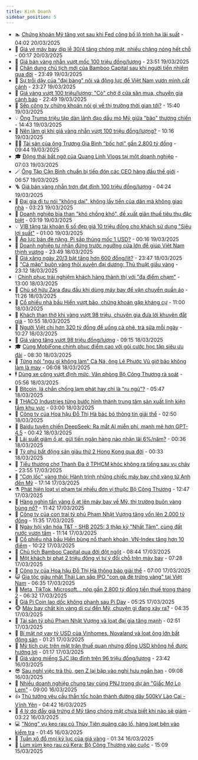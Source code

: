 ```yaml
---
title: Kinh Doanh
sidebar_position: 5
---
```


<!-- dantri-kinh-doanh:START -->
- 🏊 [Chứng khoán Mỹ tăng vọt sau khi Fed công bố lộ trình hạ lãi suất](https://dantri.com.vn/kinh-doanh/chung-khoan-my-tang-vot-sau-khi-fed-cong-bo-lo-trinh-ha-lai-suat-20250320080321225.htm) - 04:02 20/03/2025
- 🦆 [Giá vé máy bay dịp lễ 30/4 tăng chóng mặt, nhiều chặng nóng hết chỗ](https://dantri.com.vn/kinh-doanh/gia-ve-may-bay-dip-le-304-tang-chong-mat-nhieu-chang-nong-het-cho-20250320070814483.htm) - 00:17 20/03/2025
- 🦄 [Giá bán vàng nhẫn vượt mốc 100 triệu đồng/lượng](https://dantri.com.vn/kinh-doanh/gia-ban-vang-nhan-vuot-moc-100-trieu-dongluong-20250320011007033.htm) - 23:51 19/03/2025
- 🌝 [Chân dung chủ tịch mới của Bamboo Capital sau khi người tiền nhiệm qua đời](https://dantri.com.vn/kinh-doanh/chan-dung-chu-tich-moi-cua-bamboo-capital-sau-khi-nguoi-tien-nhiem-qua-doi-20250320061043868.htm) - 23:49 19/03/2025
- 💃 [Sự trỗi dậy của &quot;đại bàng&quot; nội và động lực để Việt Nam vươn mình cất cánh](https://dantri.com.vn/kinh-doanh/su-troi-day-cua-dai-bang-noi-va-dong-luc-de-viet-nam-vuon-minh-cat-canh-20250319185644087.htm) - 23:27 19/03/2025
- 🦏 [Giá vàng vượt 100 triệu/lượng: &quot;Cò&quot; chờ ở cửa săn mua, chuyên gia cảnh báo](https://dantri.com.vn/kinh-doanh/gia-vang-vuot-100-trieuluong-co-cho-o-cua-san-mua-chuyen-gia-canh-bao-20250319165753967.htm) - 22:49 19/03/2025
- 🦩 [Sếp công ty chứng khoán nói gì về thị trường thời gian tới?](https://dantri.com.vn/kinh-doanh/sep-cong-ty-chung-khoan-noi-gi-ve-thi-truong-thoi-gian-toi-20250319174417532.htm) - 15:40 19/03/2025
- 💡 [Ông Trump triệu tập dàn lãnh đạo dầu mỏ Mỹ giữa &quot;bão&quot; thương chiến](https://dantri.com.vn/kinh-doanh/ong-trump-trieu-tap-dan-lanh-dao-dau-mo-my-giua-bao-thuong-chien-20250319212309379.htm) - 14:43 19/03/2025
- 🌊 [Nên làm gì khi giá vàng nhẫn vượt 100 triệu đồng/lượng?](https://dantri.com.vn/kinh-doanh/nen-lam-gi-khi-gia-vang-nhan-vuot-100-trieu-dongluong-20250319161835220.htm) - 10:16 19/03/2025
- 🧑‍💻 [Tài sản của ông Trương Gia Bình &quot;bốc hơi&quot; gần 2.800 tỷ đồng](https://dantri.com.vn/kinh-doanh/tai-san-cua-ong-truong-gia-binh-boc-hoi-gan-2800-ty-dong-20250319161310931.htm) - 09:44 19/03/2025
- 🎓 [Động thái bất ngờ của Quang Linh Vlogs tại một doanh nghiệp](https://dantri.com.vn/kinh-doanh/dong-thai-bat-ngo-cua-quang-linh-vlogs-tai-mot-doanh-nghiep-20250319131807122.htm) - 07:03 19/03/2025
- 🪄 [Ông Tập Cận Bình chuẩn bị tiếp đón các CEO hàng đầu thế giới](https://dantri.com.vn/kinh-doanh/ong-tap-can-binh-chuan-bi-tiep-don-cac-ceo-hang-dau-the-gioi-20250319120533626.htm) - 06:57 19/03/2025
- 🪜 [Giá bán vàng nhẫn trơn đạt đỉnh 100 triệu đồng/lượng](https://dantri.com.vn/kinh-doanh/gia-ban-vang-nhan-tron-dat-dinh-100-trieu-dongluong-20250319075530267.htm) - 04:24 19/03/2025
- 🦄 [Đại gia đi tu nói &quot;không dại&quot;, không lấy tiền của dân mà không giao nhà](https://dantri.com.vn/kinh-doanh/dai-gia-di-tu-noi-khong-dai-khong-lay-tien-cua-dan-ma-khong-giao-nha-20250319070549659.htm) - 03:23 19/03/2025
- 💯 [Doanh nghiệp bia than &quot;khó chồng khó&quot;, đề xuất giãn thuế tiêu thụ đặc biệt](https://dantri.com.vn/kinh-doanh/doanh-nghiep-bia-than-kho-chong-kho-de-xuat-gian-thue-tieu-thu-dac-biet-20250318210527237.htm) - 03:19 19/03/2025
- 💡 [VIB tặng tài khoản 6 số đẹp giá 10 triệu đồng cho khách sử dụng &quot;Siêu lợi suất&quot;](https://dantri.com.vn/kinh-doanh/vib-tang-tai-khoan-6-so-dep-gia-10-trieu-dong-cho-khach-su-dung-sieu-loi-suat-20250318224534253.htm) - 01:00 19/03/2025
- 🧰 [Áp lực bán đè nặng, Pi sắp thủng mốc 1 USD?](https://dantri.com.vn/kinh-doanh/ap-luc-ban-de-nang-pi-sap-thung-moc-1-usd-20250318222642601.htm) - 00:16 19/03/2025
- 🎊 [Doanh nghiệp tư nhân đứng trước ngưỡng cửa lớn để giúp Việt Nam thịnh vượng](https://dantri.com.vn/kinh-doanh/doanh-nghiep-tu-nhan-dung-truoc-nguong-cua-lon-de-giup-viet-nam-thinh-vuong-20250318111307418.htm) - 23:49 18/03/2025
- 🔭 [Giá xăng ngày 20/3 bật tăng hơn 600 đồng/lít?](https://dantri.com.vn/kinh-doanh/gia-xang-ngay-203-bat-tang-hon-600-donglit-20250319011543140.htm) - 23:47 18/03/2025
- 💼 [&quot;Cá mập&quot; buôn vàng thỏi xuyên đại dương: Thủ thuật giấu vàng](https://dantri.com.vn/kinh-doanh/ca-map-buon-vang-thoi-xuyen-dai-duong-thu-thuat-giau-vang-20250318144808558.htm) - 23:12 18/03/2025
- 🕯 [Chinh phục trải nghiệm khách hàng thành thị với &quot;đa điểm chạm&quot;](https://dantri.com.vn/kinh-doanh/chinh-phuc-trai-nghiem-khach-hang-thanh-thi-voi-da-diem-cham-20250318190151914.htm) - 13:00 18/03/2025
- 🫣 [Chủ sở hữu Zara đau đầu khi dùng máy bay để vận chuyển quần áo](https://dantri.com.vn/kinh-doanh/chu-so-huu-zara-dau-dau-khi-dung-may-bay-de-van-chuyen-quan-ao-20250317135524167.htm) - 11:26 18/03/2025
- 🤠 [Cổ phiếu nhà bầu Hiển vượt bão, chứng khoán gặp kháng cự](https://dantri.com.vn/kinh-doanh/co-phieu-nha-bau-hien-vuot-bao-chung-khoan-gap-khang-cu-20250318164008526.htm) - 11:00 18/03/2025
- 🌈 [Khách than thở khi vàng vượt 98 triệu, chuyên gia đưa lời khuyên đắt giá](https://dantri.com.vn/kinh-doanh/khach-than-tho-khi-vang-vuot-98-trieu-chuyen-gia-dua-loi-khuyen-dat-gia-20250318171018159.htm) - 10:55 18/03/2025
- 🦅 [Người Việt chi hơn 320 tỷ đồng để uống cà phê, trà sữa mỗi ngày](https://dantri.com.vn/kinh-doanh/nguoi-viet-chi-hon-320-ty-dong-de-uong-ca-phe-tra-sua-moi-ngay-20250318163636638.htm) - 10:27 18/03/2025
- 🌁 [Giá vàng tăng vượt 98 triệu đồng/lượng](https://dantri.com.vn/kinh-doanh/gia-vang-tang-vuot-98-trieu-dongluong-20250318004527449.htm) - 09:15 18/03/2025
- 🎓 [Cùng MobiFone chinh phục điểm cao với gói cước học tập siêu ưu đãi](https://dantri.com.vn/kinh-doanh/cung-mobifone-chinh-phuc-diem-cao-voi-goi-cuoc-hoc-tap-sieu-uu-dai-20250318151012702.htm) - 08:30 18/03/2025
- 📝 [Từng nói &quot;ngu gì không làm&quot; Cà Ná, ông Lê Phước Vũ giờ bảo không làm là may](https://dantri.com.vn/kinh-doanh/tung-noi-ngu-gi-khong-lam-ca-na-ong-le-phuoc-vu-gio-bao-khong-lam-la-may-20250318122239412.htm) - 06:08 18/03/2025
- 🕴 [Dùng xe công vượt định mức, Văn phòng Bộ Công Thương rà soát](https://dantri.com.vn/kinh-doanh/dung-xe-cong-vuot-dinh-muc-van-phong-bo-cong-thuong-ra-soat-20250318121030547.htm) - 05:56 18/03/2025
- 🧰 [Bitcoin, lá chắn chống lạm phát hay chỉ là &quot;ru ngủ&quot;?](https://dantri.com.vn/kinh-doanh/bitcoin-la-chan-chong-lam-phat-hay-chi-la-ru-ngu-20250317131318699.htm) - 05:47 18/03/2025
- 🤖 [THACO Industries từng bước hình thành trung tâm sản xuất linh kiện tầm khu vực](https://dantri.com.vn/kinh-doanh/thaco-industries-tung-buoc-hinh-thanh-trung-tam-san-xuat-linh-kien-tam-khu-vuc-20250318093328490.htm) - 03:00 18/03/2025
- 🤠 [Công ty của Hoa hậu Đỗ Thị Hà bác bỏ thông tin giải thể](https://dantri.com.vn/kinh-doanh/cong-ty-cua-hoa-hau-do-thi-ha-bac-bo-thong-tin-giai-the-20250317211441941.htm) - 02:50 18/03/2025
- 🌮 [Baidu tuyên chiến DeepSeek: Ra mắt AI miễn phí, mạnh mẽ hơn GPT-4.5](https://dantri.com.vn/kinh-doanh/baidu-tuyen-chien-deepseek-ra-mat-ai-mien-phi-manh-me-hon-gpt-45-20250317112913231.htm) - 00:42 18/03/2025
- 🦄 [Lãi suất giảm ồ ạt, gửi tiền ngân hàng nào nhận lãi 6%/năm?](https://dantri.com.vn/kinh-doanh/lai-suat-giam-o-at-gui-tien-ngan-hang-nao-nhan-lai-6nam-20250317163439788.htm) - 00:36 18/03/2025
- 👺 [Tỷ phú bất động sản giàu thứ 2 Hong Kong qua đời](https://dantri.com.vn/kinh-doanh/ty-phu-bat-dong-san-giau-thu-2-hong-kong-qua-doi-20250318072659773.htm) - 00:33 18/03/2025
- 🤗 [Tiểu thương chợ Thanh Đa ở TPHCM khóc không ra tiếng sau vụ cháy](https://dantri.com.vn/kinh-doanh/tieu-thuong-cho-thanh-da-o-tphcm-khoc-khong-ra-tieng-sau-vu-chay-20250318034024770.htm) - 23:55 17/03/2025
- 💪 [&quot;Cơn lốc&quot; vàng thỏi: Hành trình những chiếc máy bay chở vàng từ Anh đến Mỹ](https://dantri.com.vn/kinh-doanh/con-loc-vang-thoi-hanh-trinh-nhung-chiec-may-bay-cho-vang-tu-anh-den-my-20250317220607656.htm) - 17:14 17/03/2025
- ⚗️ [Phát hiện loạt vi phạm tại nhiều đơn vị thuộc Bộ Công Thương](https://dantri.com.vn/kinh-doanh/phat-hien-loat-vi-pham-tai-nhieu-don-vi-thuoc-bo-cong-thuong-20250317185146092.htm) - 12:47 17/03/2025
- 🧠 [Hàng nghìn tấn vàng ồ ạt lên máy bay về Mỹ, thị trường buôn vàng bùng nổ?](https://dantri.com.vn/kinh-doanh/hang-nghin-tan-vang-o-at-len-may-bay-ve-my-thi-truong-buon-vang-bung-no-20250317164606158.htm) - 11:42 17/03/2025
- 🗽 [Công ty của con trai tỷ phú Phạm Nhật Vượng tăng vốn lên 2.000 tỷ đồng](https://dantri.com.vn/kinh-doanh/cong-ty-cua-con-trai-ty-phu-pham-nhat-vuong-tang-von-len-2000-ty-dong-20250317164707521.htm) - 11:35 17/03/2025
- 🫣 [Ngày hội văn hóa T&amp;T - SHB 2025: 3 thập kỷ &quot;Nhất Tâm&quot;, cùng đất nước vươn tầm](https://dantri.com.vn/kinh-doanh/ngay-hoi-van-hoa-tt-shb-2025-3-thap-ky-nhat-tam-cung-dat-nuoc-vuon-tam-20250317181450596.htm) - 11:14 17/03/2025
- 🫣 [Cổ phiếu nhà bầu Hiển bùng nổ thanh khoản, VN-Index tăng hơn 10 điểm](https://dantri.com.vn/kinh-doanh/co-phieu-nha-bau-hien-bung-no-thanh-khoan-vn-index-tang-hon-10-diem-20250317161927512.htm) - 10:22 17/03/2025
- 🫣 [Chủ tịch Bamboo Capital qua đời đột ngột](https://dantri.com.vn/kinh-doanh/chu-tich-bamboo-capital-qua-doi-dot-ngot-20250317154233458.htm) - 08:44 17/03/2025
- 💂 [Một khách bị phạt 2 triệu đồng vì tự ý đổi chỗ trên máy bay](https://dantri.com.vn/kinh-doanh/mot-khach-bi-phat-2-trieu-dong-vi-tu-y-doi-cho-tren-may-bay-20250317142435106.htm) - 07:28 17/03/2025
- 💫 [Công ty của Hoa hậu Đỗ Thị Hà thông báo giải thể](https://dantri.com.vn/kinh-doanh/cong-ty-cua-hoa-hau-do-thi-ha-thong-bao-giai-the-20250317003950488.htm) - 07:00 17/03/2025
- 😺 [Gia tộc giàu nhất Thái Lan sắp IPO &quot;con gà đẻ trứng vàng&quot; tại Việt Nam](https://dantri.com.vn/kinh-doanh/gia-toc-giau-nhat-thai-lan-sap-ipo-con-ga-de-trung-vang-tai-viet-nam-20250317111911727.htm) - 06:35 17/03/2025
- 🦆 [Meta, TikTok, Microsoft... nộp gần 2.800 tỷ đồng tiền thuế trong tháng 2](https://dantri.com.vn/kinh-doanh/meta-tiktok-microsoft-nop-gan-2800-ty-dong-tien-thue-trong-thang-2-20250317113459865.htm) - 06:32 17/03/2025
- 👀 [Giá Pi Coin lao dốc không phanh sau Pi Day](https://dantri.com.vn/kinh-doanh/gia-pi-coin-lao-doc-khong-phanh-sau-pi-day-20250317105335641.htm) - 05:25 17/03/2025
- 🐵 [Máy bay chất kín vàng di cư đến Mỹ, chuyện gì đang xảy ra?](https://dantri.com.vn/kinh-doanh/may-bay-chat-kin-vang-di-cu-den-my-chuyen-gi-dang-xay-ra-20250316004041555.htm) - 04:35 17/03/2025
- 🤖 [Tài sản tỷ phú Phạm Nhật Vượng và loạt đại gia tăng mạnh](https://dantri.com.vn/kinh-doanh/tai-san-ty-phu-pham-nhat-vuong-va-loat-dai-gia-tang-manh-20250317091135135.htm) - 02:51 17/03/2025
- 💂 [Bí mật nợ vay tỷ USD của Vinhomes, Novaland và loạt ông lớn bất động sản](https://dantri.com.vn/kinh-doanh/bi-mat-no-vay-ty-usd-cua-vinhomes-novaland-va-loat-ong-lon-bat-dong-san-20250312174247244.htm) - 01:21 17/03/2025
- 🦆 [Mỹ tích cực trên mặt trận thuế quan nhưng đồng USD không hề được hưởng lợi](https://dantri.com.vn/kinh-doanh/my-tich-cuc-tren-mat-tran-thue-quan-nhung-dong-usd-khong-he-duoc-huong-loi-20250316142449067.htm) - 01:17 17/03/2025
- 🦅 [Giá vàng miếng SJC lập đỉnh trên 96 triệu đồng/lượng](https://dantri.com.vn/kinh-doanh/gia-vang-mieng-sjc-lap-dinh-tren-96-trieu-dongluong-20250317020441294.htm) - 23:42 16/03/2025
- 😎 [Sau nghỉ việc trả thù, gen Z lại bập vào nghỉ hưu ngắn hạn](https://dantri.com.vn/kinh-doanh/sau-nghi-viec-tra-thu-gen-z-lai-bap-vao-nghi-huu-ngan-han-20250316145105916.htm) - 09:08 16/03/2025
- 🐎 [Nhiều doanh nghiệp chung tay cùng PNJ trong dự án &quot;Giấc Mơ Lọ Lem&quot;](https://dantri.com.vn/kinh-doanh/nhieu-doanh-nghiep-chung-tay-cung-pnj-trong-du-an-giac-mo-lo-lem-20250316141739155.htm) - 09:00 16/03/2025
- 👍 [Thủ tướng yêu cầu thần tốc hoàn thành đường dây 500kV Lào Cai - Vĩnh Yên](https://dantri.com.vn/kinh-doanh/thu-tuong-yeu-cau-than-toc-hoan-thanh-duong-day-500kv-lao-cai-vinh-yen-20250316113636456.htm) - 04:42 16/03/2025
- 🦒 [4 lý do đẩy giá trứng ở Mỹ tăng chóng mặt chưa biết khi nào sẽ giảm](https://dantri.com.vn/kinh-doanh/4-ly-do-day-gia-trung-o-my-tang-chong-mat-chua-biet-khi-nao-se-giam-20250316092632664.htm) - 03:22 16/03/2025
- 💻 [&quot;Nóng&quot; vụ kẹo rau củ Thùy Tiên quảng cáo lố, hàng loạt bên vào kiểm tra](https://dantri.com.vn/kinh-doanh/nong-vu-keo-rau-cu-thuy-tien-quang-cao-lo-hang-loat-ben-vao-kiem-tra-20250316064543003.htm) - 01:45 16/03/2025
- 👺 [Tuần xô đổ mọi kỷ lục của giá vàng](https://dantri.com.vn/kinh-doanh/tuan-xo-do-moi-ky-luc-cua-gia-vang-20250315232907705.htm) - 01:34 16/03/2025
- 🧐 [Lùm xùm kẹo rau củ Kera: Bộ Công Thương vào cuộc](https://dantri.com.vn/kinh-doanh/lum-xum-keo-rau-cu-kera-bo-cong-thuong-vao-cuoc-20250315213123490.htm) - 15:09 15/03/2025<!-- dantri-kinh-doanh:END -->
